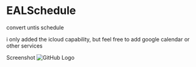 # EALSchedule
convert untis schedule

i only added the icloud capability, but feel free to add google calendar or other services

Screenshot
![GitHub Logo](/images/screenshot.png)
